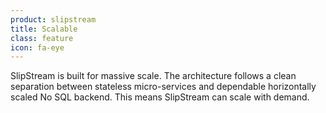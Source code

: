 ```yaml
---
product: slipstream
title: Scalable
class: feature
icon: fa-eye
---
```


SlipStream is built for massive scale. The architecture follows a clean separation between stateless micro-services and dependable horizontally scaled No SQL backend. This means SlipStream can scale with demand.

